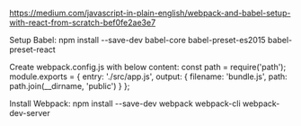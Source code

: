 https://medium.com/javascript-in-plain-english/webpack-and-babel-setup-with-react-from-scratch-bef0fe2ae3e7

Setup Babel:
npm install --save-dev babel-core babel-preset-es2015 babel-preset-react

Create webpack.config.js with below content:
const path = require('path');
module.exports = {
entry: './src/app.js',
output: {
filename: 'bundle.js',
path: path.join(\_\_dirname, 'public')
}
};

Install Webpack:
npm install --save-dev webpack webpack-cli webpack-dev-server

